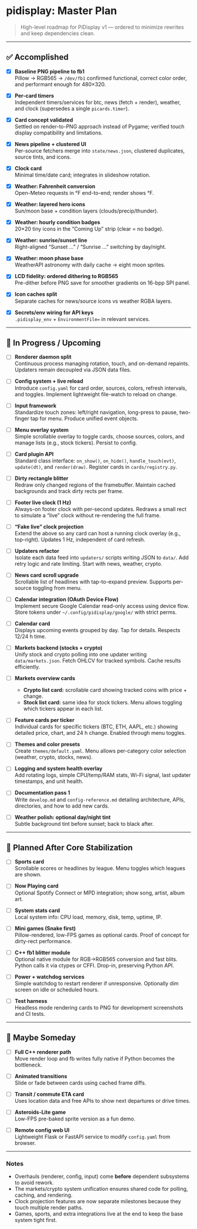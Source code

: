 # pidisplay: Master Plan

> High-level roadmap for PiDisplay v1 — ordered to minimize rewrites and keep dependencies clean.

---

## ✅ Accomplished

* [x] **Baseline PNG pipeline to fb1**  
  Pillow → RGB565 → `/dev/fb1` confirmed functional, correct color order, and performant enough for 480×320.

* [x] **Per-card timers**  
  Independent timers/services for btc, news (fetch + render), weather, and clock (supersedes a single `picards.timer`).

* [x] **Card concept validated**  
  Settled on render-to-PNG approach instead of Pygame; verified touch display compatibility and limitations.

* [x] **News pipeline + clustered UI**  
  Per-source fetchers merge into `state/news.json`, clustered duplicates, source tints, and icons.

* [x] **Clock card**  
  Minimal time/date card; integrates in slideshow rotation.

* [x] **Weather: Fahrenheit conversion**  
  Open-Meteo requests in °F end-to-end; render shows °F.

* [x] **Weather: layered hero icons**  
  Sun/moon base + condition layers (clouds/precip/thunder).

* [x] **Weather: hourly condition badges**  
  20×20 tiny icons in the “Coming Up” strip (clear = no badge).

* [x] **Weather: sunrise/sunset line**  
  Right-aligned “Sunset …” / “Sunrise …” switching by day/night.

* [x] **Weather: moon phase base**  
  WeatherAPI astronomy with daily cache → eight moon sprites.

* [x] **LCD fidelity: ordered dithering to RGB565**  
  Pre-dither before PNG save for smoother gradients on 16-bpp SPI panel.

* [x] **Icon caches split**  
  Separate caches for news/source icons vs weather RGBA layers.

* [x] **Secrets/env wiring for API keys**  
  `.pidisplay_env` + `EnvironmentFile=` in relevant services.

---

## 🔧 In Progress / Upcoming

* [ ] **Renderer daemon split**  
  Continuous process managing rotation, touch, and on-demand repaints. Updaters remain decoupled via JSON data files.

* [ ] **Config system + live reload**  
  Introduce `config.yaml` for card order, sources, colors, refresh intervals, and toggles. Implement lightweight file-watch to reload on change.

* [ ] **Input framework**  
  Standardize touch zones: left/right navigation, long-press to pause, two-finger tap for menu. Produce unified event objects.

* [ ] **Menu overlay system**  
  Simple scrollable overlay to toggle cards, choose sources, colors, and manage lists (e.g., stock tickers). Persist to config.

* [ ] **Card plugin API**  
  Standard class interface: `on_show()`, `on_hide()`, `handle_touch(evt)`, `update(dt)`, and `render(draw)`. Register cards in `cards/registry.py`.

* [ ] **Dirty rectangle blitter**  
  Redraw only changed regions of the framebuffer. Maintain cached backgrounds and track dirty rects per frame.

* [ ] **Footer live clock (1 Hz)**  
  Always-on footer clock with per-second updates. Redraws a small rect to simulate a “live” clock without re-rendering the full frame.

* [ ] **“Fake live” clock projection**  
  Extend the above so any card can host a running clock overlay (e.g., top-right). Updates 1 Hz, independent of card refresh.

* [ ] **Updaters refactor**  
  Isolate each data feed into `updaters/` scripts writing JSON to `data/`. Add retry logic and rate limiting. Start with news, weather, crypto.

* [ ] **News card scroll upgrade**  
  Scrollable list of headlines with tap-to-expand preview. Supports per-source toggling from menu.

* [ ] **Calendar integration (OAuth Device Flow)**  
  Implement secure Google Calendar read-only access using device flow. Store tokens under `~/.config/pidisplay/google/` with strict perms.

* [ ] **Calendar card**  
  Displays upcoming events grouped by day. Tap for details. Respects 12/24 h time.

* [ ] **Markets backend (stocks + crypto)**  
  Unify stock and crypto polling into one updater writing `data/markets.json`. Fetch OHLCV for tracked symbols. Cache results efficiently.

* [ ] **Markets overview cards**  
  - **Crypto list card:** scrollable card showing tracked coins with price + change.  
  - **Stock list card:** same idea for stock tickers. Menu allows toggling which tickers appear in each list.

* [ ] **Feature cards per ticker**  
  Individual cards for specific tickers (BTC, ETH, AAPL, etc.) showing detailed price, chart, and 24 h change. Enabled through menu toggles.

* [ ] **Themes and color presets**  
  Create `themes/default.yaml`. Menu allows per-category color selection (weather, crypto, stocks, news).

* [ ] **Logging and system health overlay**  
  Add rotating logs, simple CPU/temp/RAM stats, Wi-Fi signal, last updater timestamps, and unit health.

* [ ] **Documentation pass 1**  
  Write `develop.md` and `config-reference.md` detailing architecture, APIs, directories, and how to add new cards.

* [ ] **Weather polish: optional day/night tint**  
  Subtle background tint before sunset; back to black after.

---

## 🚀 Planned After Core Stabilization

* [ ] **Sports card**  
  Scrollable scores or headlines by league. Menu toggles which leagues are shown.

* [ ] **Now Playing card**  
  Optional Spotify Connect or MPD integration; show song, artist, album art.

* [ ] **System stats card**  
  Local system info: CPU load, memory, disk, temp, uptime, IP.

* [ ] **Mini games (Snake first)**  
  Pillow-rendered, low-FPS games as optional cards. Proof of concept for dirty-rect performance.

* [ ] **C++ fb1 blitter module**  
  Optional native module for RGB→RGB565 conversion and fast blits. Python calls it via ctypes or CFFI. Drop-in, preserving Python API.

* [ ] **Power + watchdog services**  
  Simple watchdog to restart renderer if unresponsive. Optionally dim screen on idle or scheduled hours.

* [ ] **Test harness**  
  Headless mode rendering cards to PNG for development screenshots and CI tests.

---

## 💭 Maybe Someday

* [ ] **Full C++ renderer path**  
  Move render loop and fb writes fully native if Python becomes the bottleneck.

* [ ] **Animated transitions**  
  Slide or fade between cards using cached frame diffs.

* [ ] **Transit / commute ETA card**  
  Uses location data and free APIs to show next departures or drive times.

* [ ] **Asteroids-Lite game**  
  Low-FPS pre-baked sprite version as a fun demo.

* [ ] **Remote config web UI**  
  Lightweight Flask or FastAPI service to modify `config.yaml` from browser.

---

### Notes

* Overhauls (renderer, config, input) come **before** dependent subsystems to avoid rework.
* The markets/crypto system unification ensures shared code for polling, caching, and rendering.
* Clock projection features are now separate milestones because they touch multiple render paths.
* Games, sports, and extra integrations live at the end to keep the base system tight first.
